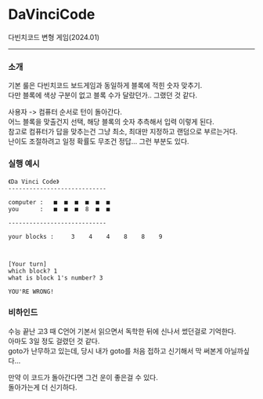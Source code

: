 # DaVinciCode


다빈치코드 변형 게임(2024.01)

---
### 소개


기본 룰은 다빈치코드 보드게임과 동일하게 블록에 적힌 숫자 맞추기. <br>다만 블록에 색상 구분이 없고 블록 수가 달랐던가.. 그랬던 것 같다.

사용자 -> 컴퓨터 순서로 턴이 돌아간다.<br>
어느 블록을 맞출건지 선택, 해당 블록의 숫자 추측해서 입력 이렇게 된다. <br>
참고로 컴퓨터가 답을 맞추는건 그냥 최소, 최대만 지정하고 랜덤으로 부르는거다.<br>
난이도 조절하려고 일정 확률도 무조건 정답... 그런 부분도 있다.

### 실행 예시

```
《Da Vinci Code》
----------------------------

computer :   ■  ■  ■  ■  ■  ■
you      :   ■  ■  ■  8  ■  ■

----------------------------

your blocks :     3    4    4    8    8    9



[Your turn]
which block? 1
what is block 1's number? 3

YOU'RE WRONG!
```

### 비하인드

수능 끝난 고3 때 C언어 기본서 읽으면서 독학한 뒤에 신나서 썼던걸로 기억한다. <br>
아마도 3일 정도 걸렸던 것 같다.<br>
goto가 난무하고 있는데, 당시 내가 goto를 처음 접하고 신기해서 막 써본게 아닐까싶다...<br>

만약 이 코드가 돌아간다면 그건 운이 좋은걸 수 있다.<br>
돌아가는게 더 신기하다.
